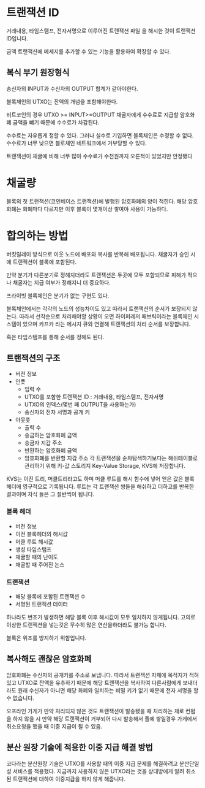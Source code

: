 # 트랜잭션 ID
거래내용, 타임스탬프, 전자서명으로 이루어진 트랜잭션 파일
을 해시한 것이 트랜잭션 ID입니다.

금액 트랜잭션에 메세지를 추가할 수 있는 기능을 활용하여 확장할 수 있다.

## 복식 부기 원장형식
송신자의 INPUT과 수신자의 OUTPUT 합계가 같아야한다.

블록체인의 UTXO는 잔액의 개념을 포함해야한다.

비트코인의 경우  UTXO >= INPUT>=OUTPUT
채굴자에게 수수료로 지급할 암호화폐 금액을 뺴기 때문에 수수료가 차감된다.

수수료는 자유롭게 정할 수 있다. 그러나 실수로 기입하면 블록체인은 수정할 수 없다.
수수료가 너무 낮으면 블로체인 네트워크에서 거부당할 수 있다.

트랜잭션이 채굴에 비해 너무 많아 수수료가 수천원까지 오른적이 있었지만 안정됐다

# 채굴량
블록의 첫 트랜잭션(코인베이스 트랜잭션)에 발행된 암호화폐의 양이 적힌다.
해당 암호화폐는 화폐마다 다르지만 이후 블록이 몇개이상 쌓여야 사용이 가능하다.

# 합의하는 방법
버킷릴레이 방식으로 이웃 노드에 배포와 복사를 반복해 배포됩니다.
채굴자가 승인 시에 트랜잭션이 블록에 포함된다.

만약 분기가 다른분기로 정해지더라도 트랜잭션은 두곳에 모두 포함되므로 피해가 적으나
채굴자는 지급 여부가 정해지니 더 중요하다.

프라이빗 블록체인은 분기가 없는 구현도 있다.


블록체인에서는 각각의 노드의 성능차이도 있고 따라서 트랜잭션의 순서가 보장되지 않는다.
따라서 선착순으로 처리해야할 상황이 오면 하이퍼레저 패브릭이라는 블록체인 시스템이 있으며
카프카 라는 메시지 큐와 연결해 트랜잭션의 처리 순서를 보장합니다.

혹은 타임스탬프를 통해 순서를 정해도 된다.

## 트랜잭션의 구조
- 버전 정보
- 인풋
	- 입력 수
	- UTXO를 포함한 트랜잭션 ID : 거래내용, 타임스탬프, 전자서명
	- UTXO의 인덱스(몇번 째 OUTPUT을 사용하는가)
	- 송신자의 전자 서명과 공개 키
- 아웃풋
	- 출력 수
	- 송금하는 암호화폐 금액
	- 송금자 지갑 주소
	- 반환하는 암호화폐 금액
	- 암호화폐를 반환할 지갑 주소
각 트랜잭션을 순차탐색하기보다는 해쉬테이블로 관리하기 위해 키-값 스토리지
Key-Value Storage, KVS에 저장합니다.

KVS는 이진 트리, 머클트리라고도 하며 머클 루트를 해시 함수에 넣어 얻은 값은 
블록헤더에 영구적으로 기록됩니다.
루트는 각 트랜잭션 쌍들을 해쉬하고 더하고를 반복한 결과이며 자식 들은 그 절반씩이 됩니다.

### 블록 헤더
- 버전 정보
- 이전 블록헤더의 해시값
- 머클 루트 해시값
- 생성 타임스탬프
- 채굴할 때의 난이도
- 채굴할 때 주어진 논스

### 트랜잭션
- 해당 블록에 포함된 트랜잭션 수
- 서명된 트랜잭션 데이터

하나라도 변조가 발생하면 해당 블록 이후 해시값이 모두 일치하지 않게됩니다.
고의로 이상한 트랜잭션을 넣는것은 무수히 많은 연산을하더라도 불가능 합니다.

블록은 위조를 방지하기 위함입니다.


## 복사해도 괜찮은 암호화폐
암호화폐는 수신자의 공개키를 주소로 보냅니다.
따라서 트랜잭션 자체에 목적지가 적혀있고 UTXO로 잔액을 유추하기 때문에
해당 트랜잭션을 복사하여 다른사람에게 보내더라도 원래 수신자가 아니면 해당 화폐와 일치하는 비밀 키가 없기 때문에 전자 서명을 할 수 없습니다.

오프라인 가게가 만약 처리되지 않은 것도 트랜잭션이 발송됐을 때 처리하는 제로 컨펌을 하지 않을 시
만약 해당 트랜잭션이 거부되어 다시 발송해서 풀에 쌓일경우 가게에서 취소요청을 했을 때 이중 지급이 될 수 있음.

## 분산 원장 기술에 적용한 이중 지급 해결 방법
코다라는 분산원장 기술은 UTXO를 사용할 때의 이중 지급 문제를 해결하려고 분산단일성 서비스를 적용했다. 지금까지 사용하지 않은 UTXO라는 것을 상대방에게 알려 취소된 트랜잭션에 대하여 이중지급을 하지 않게 해줍니다.
